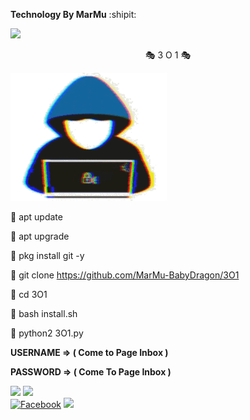 



**Technology By MarMu** :shipit:


[![](https://img.shields.io/badge/GitHub-MARMU-orange?style=for-the-badge&logoColor=red&labelColor=black)](https://github.com/Baby-D)


<p align="center"> 🎭 3 O 1 🎭</p>
 <img src="02-01-31-logo205x250.gif" alt="hackerpro_logo" height="205" width="250"> 


🎅 apt update

🎅 apt upgrade

🎅 pkg install git -y

🎅 git clone https://github.com/MarMu-BabyDragon/3O1

🎅 cd 3O1

🎅 bash install.sh

🎅 python2 3O1.py

**USERNAME => ( Come to Page Inbox )**

**PASSWORD => ( Come To Page Inbox )**


![](https://img.shields.io/badge/Facebook-Techonology_By_MarMu-green?style=for-the-badge&logo=facebook.svg)
[![](https://img.shields.io/badge/Github-Baby_D-lightblue?logo=Github&logoColor=red&labelColor=black)](https://github.com/Baby-D) <br>
<a href="https://m.facebook.com/marmu.007"><img title="Facebook" src="https://img.shields.io/badge/Chat-Page_Messenger-lightyellow?style=flat&logo=facebook"></a>
![](https://img.shields.io/badge/Code-Python_&_Shell-pink?style=flat&logo=facebook.svg)
